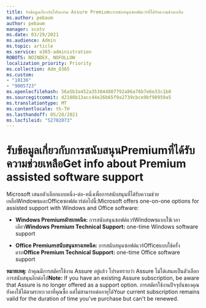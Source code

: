 ```yaml
---
title: รับข้อมูลเกี่ยวกับโปรแกรม Assure Premiumการสนับสนุนซอฟต์แวร์ที่ได้รับความช่วยเหลือ
ms.author: pebaum
author: pebaum
manager: scotv
ms.date: 03/29/2021
ms.audience: Admin
ms.topic: article
ms.service: o365-administration
ROBOTS: NOINDEX, NOFOLLOW
localization_priority: Priority
ms.collection: Adm_O365
ms.custom:
- "10136"
- "9005723"
ms.openlocfilehash: 56a5b3a452a353044807792a86a76b7e6e33c1b0
ms.sourcegitcommit: d2108b13acc44e26b65f9a2739cbce9bf98959a5
ms.translationtype: MT
ms.contentlocale: th-TH
ms.lasthandoff: 05/28/2021
ms.locfileid: "52702073"
---
```

# <a name="get-info-about-premium-assisted-software-support"></a><span data-ttu-id="85ed8-102">รับข้อมูลเกี่ยวกับการสนับสนุนPremiumที่ได้รับความช่วยเหลือ</span><span class="sxs-lookup"><span data-stu-id="85ed8-102">Get info about Premium assisted software support</span></span>

<span data-ttu-id="85ed8-103">Microsoft เสนอตัวเลือกแบบหนึ่ง-ต่อ-หนึ่งเพื่อการสนับสนุนที่ได้รับความช่วยเหลือWindowsและOfficeซอฟต์แวร์ต่อไปนี้:</span><span class="sxs-lookup"><span data-stu-id="85ed8-103">Microsoft offers one-on-one options for assisted support with Windows and Office software:</span></span>

- <span data-ttu-id="85ed8-104">**Windows Premiumฝ่ายเทคนิค:** การสนับสนุนซอฟต์แวร์Windowsแบบใช้เวลาเดียว</span><span class="sxs-lookup"><span data-stu-id="85ed8-104">**Windows Premium Technical Support:** one-time Windows software support</span></span>

- <span data-ttu-id="85ed8-105">**Office Premiumสนับสนุนทางเทคนิค:** การสนับสนุนซอฟต์แวร์Officeแบบใช้ครั้งแรก</span><span class="sxs-lookup"><span data-stu-id="85ed8-105">**Office Premium Technical Support:** one-time Office software support</span></span>

<span data-ttu-id="85ed8-106">**หมายเหตุ:** ถ้าคุณมีการสมัครใช้งาน Assure อยู่แล้ว โปรดทราบว่า Assure ไม่ได้เสนอเป็นตัวเลือกการสนับสนุนอีกต่อไป</span><span class="sxs-lookup"><span data-stu-id="85ed8-106">**Note:** If you have an existing Assure subscription, be aware that Assure is no longer offered as a support option.</span></span> <span data-ttu-id="85ed8-107">การสมัครใช้งานปัจจุบันของคุณยังคงใช้ได้ตามระยะเวลาที่คุณซื้อ แต่ไม่สามารถต่ออายุได้</span><span class="sxs-lookup"><span data-stu-id="85ed8-107">Your current subscription remains valid for the duration of time you've purchase but can't be renewed.</span></span>

